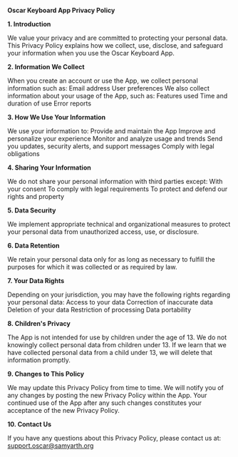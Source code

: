 **Oscar Keyboard App Privacy Policy**

**1. Introduction**

We value your privacy and are committed to protecting your personal data. This Privacy Policy explains how we collect, use, disclose, and safeguard your information when you use the Oscar Keyboard App.  

**2. Information We Collect**

When you create an account or use the App, we collect personal information such as:
Email address
User preferences
We also collect information about your usage of the App, such as:
Features used
Time and duration of use
Error reports

**3. How We Use Your Information**

We use your information to:
Provide and maintain the App
Improve and personalize your experience
Monitor and analyze usage and trends
Send you updates, security alerts, and support messages
Comply with legal obligations

**4. Sharing Your Information**

We do not share your personal information with third parties except:
With your consent
To comply with legal requirements
To protect and defend our rights and property

**5. Data Security**

We implement appropriate technical and organizational measures to protect your personal data from unauthorized access, use, or disclosure.  

**6. Data Retention**

We retain your personal data only for as long as necessary to fulfill the purposes for which it was collected or as required by law.  

**7. Your Data Rights**

Depending on your jurisdiction, you may have the following rights regarding your personal data:
Access to your data
Correction of inaccurate data
Deletion of your data
Restriction of processing
Data portability

**8. Children's Privacy**

The App is not intended for use by children under the age of 13. We do not knowingly collect personal data from children under 13. If we learn that we have collected personal data from a child under 13, we will delete that information promptly.  

**9. Changes to This Policy**

We may update this Privacy Policy from time to time. We will notify you of any changes by posting the new Privacy Policy within the App. Your continued use of the App after any such changes constitutes your acceptance of the new Privacy Policy.  

**10. Contact Us**

If you have any questions about this Privacy Policy, please contact us at:
support.oscar@samyarth.org

